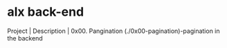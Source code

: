 # alx back-end

 Project | Description |
0x00. Pangination (./0x00-pagination)-pagination in the backend 

